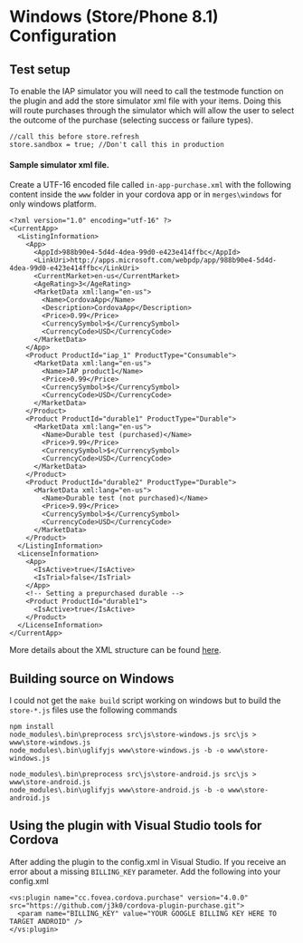 # Windows (Store/Phone 8.1) Configuration

## Test setup
To enable the IAP simulator you will need to call the testmode function on the plugin and add the store simulator xml file with your items.
Doing this will route purchases through the simulator which will allow the user to select the outcome of the purchase (selecting success or failure types).

```
//call this before store.refresh
store.sandbox = true; //Don't call this in production
```

#### Sample simulator xml file.
Create a UTF-16 encoded file called `in-app-purchase.xml` with the following content inside the `www` folder in your cordova app or in `merges\windows` for only windows platform.
```
<?xml version="1.0" encoding="utf-16" ?>
<CurrentApp>
  <ListingInformation>
    <App>
      <AppId>988b90e4-5d4d-4dea-99d0-e423e414ffbc</AppId>
      <LinkUri>http://apps.microsoft.com/webpdp/app/988b90e4-5d4d-4dea-99d0-e423e414ffbc</LinkUri>
      <CurrentMarket>en-us</CurrentMarket>
      <AgeRating>3</AgeRating>
      <MarketData xml:lang="en-us">
        <Name>CordovaApp</Name>
        <Description>CordovaApp</Description>
        <Price>0.99</Price>
        <CurrencySymbol>$</CurrencySymbol>
        <CurrencyCode>USD</CurrencyCode>
      </MarketData>
    </App>
    <Product ProductId="iap_1" ProductType="Consumable">
      <MarketData xml:lang="en-us">
        <Name>IAP product1</Name>
        <Price>0.99</Price>
        <CurrencySymbol>$</CurrencySymbol>
        <CurrencyCode>USD</CurrencyCode>
      </MarketData>
    </Product>
    <Product ProductId="durable1" ProductType="Durable">
      <MarketData xml:lang="en-us">
        <Name>Durable test (purchased)</Name>
        <Price>9.99</Price>
        <CurrencySymbol>$</CurrencySymbol>
        <CurrencyCode>USD</CurrencyCode>
      </MarketData>
    </Product>
    <Product ProductId="durable2" ProductType="Durable">
      <MarketData xml:lang="en-us">
        <Name>Durable test (not purchased)</Name>
        <Price>9.99</Price>
        <CurrencySymbol>$</CurrencySymbol>
        <CurrencyCode>USD</CurrencyCode>
      </MarketData>
    </Product>
  </ListingInformation>
  <LicenseInformation>
    <App>
      <IsActive>true</IsActive>
      <IsTrial>false</IsTrial>
    </App>
    <!-- Setting a prepurchased durable -->
    <Product ProductId="durable1">
      <IsActive>true</IsActive>
    </Product>
  </LicenseInformation>
</CurrentApp>
```

More details about the XML structure can be found [here](https://docs.microsoft.com/windows/uwp/monetize/in-app-purchases-and-trials-using-the-windows-applicationmodel-store-namespace).

## Building source on Windows

I could not get the `make build` script working on windows but to build the `store-*.js` files use the following commands
```
npm install
node_modules\.bin\preprocess src\js\store-windows.js src\js > www\store-windows.js
node_modules\.bin\uglifyjs www\store-windows.js -b -o www\store-windows.js

node_modules\.bin\preprocess src\js\store-android.js src\js > www\store-android.js
node_modules\.bin\uglifyjs www\store-android.js -b -o www\store-android.js
```


## Using the plugin with Visual Studio tools for Cordova

After adding the plugin to the config.xml in Visual Studio. If you receive an error about a missing `BILLING_KEY` parameter.
Add the following into your config.xml

```
<vs:plugin name="cc.fovea.cordova.purchase" version="4.0.0" src="https://github.com/j3k0/cordova-plugin-purchase.git">
  <param name="BILLING_KEY" value="YOUR GOOGLE BILLING KEY HERE TO TARGET ANDROID" />
</vs:plugin>
``` 
